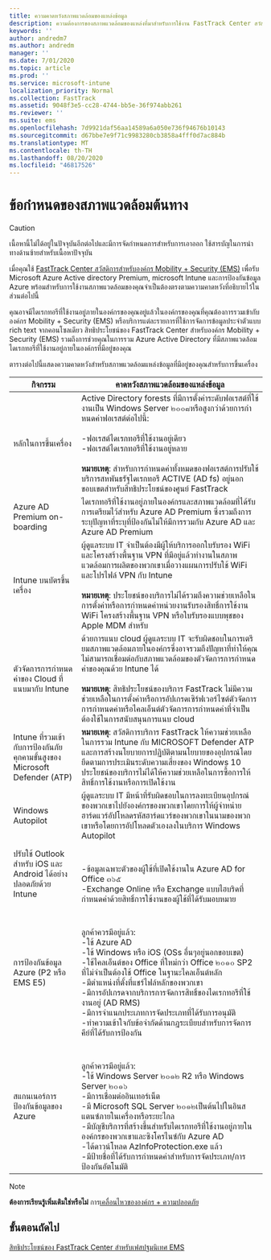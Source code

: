 ```yaml
---
title: ความคาดหวังสภาพแวดล้อมของแหล่งข้อมูล
description: ความต้องการของสภาพแวดล้อมของแหล่งที่มาสำหรับการใช้งาน FastTrack Center สวัสดิการสำหรับ EMS
keywords: ''
author: andredm7
ms.author: andredm
manager: ''
ms.date: 7/01/2020
ms.topic: article
ms.prod: ''
ms.service: microsoft-intune
localization_priority: Normal
ms.collection: FastTrack
ms.assetid: 9048f3e5-cc28-4744-bb5e-36f974abb261
ms.reviewer: ''
ms.suite: ems
ms.openlocfilehash: 7d9921daf56aa14589a6a050e736f94676b10143
ms.sourcegitcommit: d67bbe7e9f71c9983280cb3858a4fff0d7ac884b
ms.translationtype: MT
ms.contentlocale: th-TH
ms.lasthandoff: 08/20/2020
ms.locfileid: "46817526"
---
```

# <a name="source-environment-expectations"></a>ข้อกำหนดของสภาพแวดล้อมต้นทาง
> [!CAUTION]
> เนื้อหานี้ไม่ได้อยู่ในปัจจุบันอีกต่อไปและมีการจัดกำหนดการสำหรับการเอาออก ใช้สารบัญในการนำทางด้านซ้ายสำหรับเนื้อหาปัจจุบัน

เมื่อคุณใช้ [FastTrack Center สวัสดิการสำหรับองค์กร Mobility + Security (EMS)](EMS-fasttrack-benefit-for-EMS.md) เพื่อรับ Microsoft Azure Active directory Premium, microsoft Intune และการป้องกันข้อมูล Azure พร้อมสำหรับการใช้งานสภาพแวดล้อมของคุณจำเป็นต้องตรงตามความคาดหวังที่อธิบายไว้ในส่วนต่อไปนี้

คุณอาจมีไดเรกทอรีที่ใช้งานอยู่ภายในองค์กรของคุณอยู่แล้วในองค์กรของคุณที่คุณต้องการรวมเข้ากับองค์กร Mobility + Security (EMS) หรือบริการแต่ละรายการที่ใช้การจัดการข้อมูลประจำตัวแบบ rich text จากคอนโซลเดียว สิทธิประโยชน์ของ FastTrack Center สำหรับองค์กร Mobility + Security (EMS) รวมถึงการช่วยคุณในการรวม Azure Active Directory ที่มีสภาพแวดล้อมไดเรกทอรีที่ใช้งานอยู่ภายในองค์กรที่มีอยู่ของคุณ

ตารางต่อไปนี้แสดงความคาดหวังสำหรับสภาพแวดล้อมแหล่งข้อมูลที่มีอยู่ของคุณสำหรับการขึ้นเครื่อง

|กิจกรรม|คาดหวังสภาพแวดล้อมของแหล่งข้อมูล|
|------------|----------------------------------|
|หลักในการขึ้นเครื่อง|Active Directory forests ที่มีการตั้งค่าระดับฟอเรสต์ที่ใช้งานเป็น Windows Server ๒๐๐๘หรือสูงกว่าด้วยการกำหนดค่าฟอเรสต์ต่อไปนี้:<br /><br />-ฟอเรสต์ไดเรกทอรีที่ใช้งานอยู่เดียว<br />-ฟอเรสต์ไดเรกทอรีที่ใช้งานอยู่หลาย </br></br>**หมายเหตุ**: สำหรับการกำหนดค่าทั้งหมดของฟอเรสต์การปรับใช้บริการสหพันธรัฐไดเรกทอรี ACTIVE (AD fs) อยู่นอกขอบเขตสำหรับสิทธิประโยชน์ของศูนย์ FastTrack|
|Azure AD Premium on-boarding|ไดเรกทอรีที่ใช้งานอยู่ภายในองค์กรและสภาพแวดล้อมที่ได้รับการเตรียมไว้สำหรับ Azure AD Premium ซึ่งรวมถึงการระบุปัญหาที่ระบุที่ป้องกันไม่ให้มีการรวมกับ Azure AD และ Azure AD Premium|
|Intune บนบัตรขึ้นเครื่อง| ผู้ดูแลระบบ IT จำเป็นต้องมีผู้ให้บริการออกใบรับรอง WiFi และโครงสร้างพื้นฐาน VPN ที่มีอยู่แล้วทำงานในสภาพแวดล้อมการผลิตของพวกเขาเมื่อวางแผนการปรับใช้ WiFi และโปรไฟล์ VPN กับ Intune<br /><br /> **หมายเหตุ**: ประโยชน์ของบริการไม่ได้รวมถึงความช่วยเหลือในการตั้งค่าหรือการกำหนดค่าหน่วยงานรับรองสิทธิ์การใช้งาน WiFi โครงสร้างพื้นฐาน VPN หรือใบรับรองแบบพุชของ Apple MDM สำหรับ  |
|ตัวจัดการการกำหนดค่าของ Cloud ที่แนบมากับ Intune|ด้วยการแนบ cloud ผู้ดูแลระบบ IT จะรับผิดชอบในการเตรียมสภาพแวดล้อมภายในองค์กรซึ่งอาจรวมถึงปัญหาที่ทำให้คุณไม่สามารถเชื่อมต่อกับสภาพแวดล้อมของตัวจัดการการกำหนดค่าของคุณด้วย Intune ได้<br /><br />**หมายเหตุ**: สิทธิประโยชน์ของบริการ FastTrack ไม่มีความช่วยเหลือในการตั้งค่าหรือการอัปเกรดเซิร์ฟเวอร์ไซต์ตัวจัดการการกำหนดค่าหรือไคลเอ็นต์ตัวจัดการการกำหนดค่าที่จำเป็นต้องใช้ในการสนับสนุนการแนบ cloud |
|Intune ที่รวมเข้ากับการป้องกันภัยคุกคามขั้นสูงของ Microsoft Defender (ATP)|**หมายเหตุ**: สวัสดิการบริการ FastTrack ให้ความช่วยเหลือในการรวม Intune กับ MICROSOFT Defender ATP และการสร้างนโยบายการปฏิบัติตามนโยบายของอุปกรณ์โดยยึดตามการประเมินระดับความเสี่ยงของ Windows 10 ประโยชน์ของบริการไม่ได้ให้ความช่วยเหลือในการซื้อการให้สิทธิ์การใช้งานหรือการเปิดใช้งาน |
|Windows Autopilot|ผู้ดูแลระบบ IT มีหน้าที่รับผิดชอบในการลงทะเบียนอุปกรณ์ของพวกเขาไปยังองค์กรของพวกเขาโดยการให้ผู้จำหน่ายฮาร์ดแวร์อัปโหลดรหัสฮาร์ดแวร์ของพวกเขาในนามของพวกเขาหรือโดยการอัปโหลดตัวเองลงในบริการ Windows Autopilot |
|ปรับใช้ Outlook สำหรับ iOS และ Android ได้อย่างปลอดภัยด้วย Intune|<br /><br />-ข้อมูลเฉพาะตัวของผู้ใช้ที่เปิดใช้งานใน Azure AD for Office ๓๖๕<br />-Exchange Online หรือ Exchange แบบไฮบริดที่กำหนดค่าด้วยสิทธิ์การใช้งานของผู้ใช้ที่ได้รับมอบหมาย<br />|
|การป้องกันข้อมูล Azure (P2 หรือ EMS E5)|<br /><br />ลูกค้าควรมีอยู่แล้ว: <br /> -ใช้ Azure AD<br />-ใช้ Windows หรือ iOS (OSs อื่นๆอยู่นอกขอบเขต)<br /> -ใช้ไคลเอ็นต์ของ Office ที่ใหม่กว่า Office ๒๐๑๐ SP2 ที่ไม่จำเป็นต้องใช้ Office ในฐานะไคลเอ็นต์หลัก <br /> -มีตำแหน่งที่ตั้งที่แชร์ไฟล์หลักของพวกเขา  <br /> -มีการอัปเกรดจากบริการการจัดการสิทธิ์ของไดเรกทอรีที่ใช้งานอยู่ (AD RMS) <br /> -มีการจำแนกประเภทการจัดประเภทที่ได้รับการอนุมัติ <br /> -ทำความเข้าใจกับข้อจำกัดด้านกฎระเบียบสำหรับการจัดการคีย์ที่ได้รับการป้องกัน <br />|
|สแกนเนอร์การป้องกันข้อมูลของ Azure|<br /><br /> ลูกค้าควรมีอยู่แล้ว: <br /> -ใช้ Windows Server ๒๐๑๒ R2 หรือ Windows Server ๒๐๑๖<br /> -มีการเชื่อมต่ออินเทอร์เน็ต <br /> -มี Microsoft SQL Server ๒๐๑๒เป็นต้นไปในอินสแตนซ์ภายในเครื่องหรือระยะไกล  <br /> -มีบัญชีบริการที่สร้างขึ้นสำหรับไดเรกทอรีที่ใช้งานอยู่ภายในองค์กรของพวกเขาและซิงโครไนซ์กับ Azure AD  <br /> -ได้ดาวน์โหลด AzInfoProtection.exe แล้ว <br /> -มีป้ายชื่อที่ได้รับการกำหนดค่าสำหรับการจัดประเภท/การป้องกันอัตโนมัติ<br />|

> [!NOTE]
> **ต้องการเรียนรู้เพิ่มเติมใช่หรือไม่** 
>  การ[เคลื่อนไหวขององค์กร + ความปลอดภัย](https://www.microsoft.com/cloud-platform/enterprise-mobility)

## <a name="next-steps"></a>ขั้นตอนถัดไป

[สิทธิประโยชน์ของ FastTrack Center สำหรับเฟสปฐมนิเทศ EMS](EMS-onboarding-phases.md)

